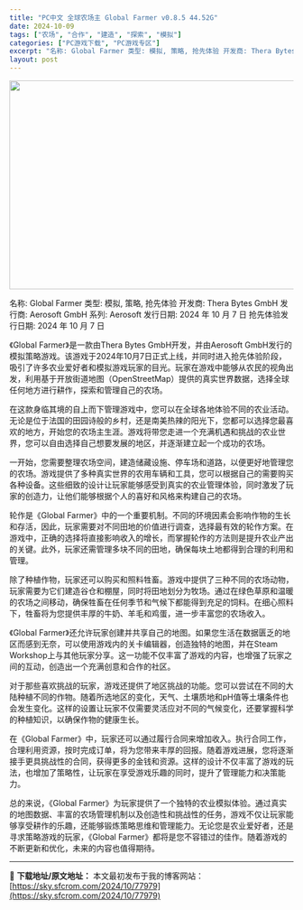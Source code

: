 ```yaml
---
title: "PC中文 全球农场主 Global Farmer v0.8.5 44.52G"
date: 2024-10-09
tags: ["农场", "合作", "建造", "探索", "模拟"]
categories: ["PC游戏下载", "PC游戏专区"]
excerpt: "名称: Global Farmer 类型: 模拟, 策略, 抢先体验 开发商: Thera Bytes GmbH 发行商: Aerosoft GmbH 系列: Aerosoft 发行日期: 2024 年 10 月 7 日 抢先体验发行日期: 2024 年 10 月 7 日 《Global Farme&hellip;"
layout: post
---
```


<img class="aligncenter size-full wp-image-77980" src="https://sky.sfcrom.com/wp-content/uploads/2024/10/2024100907234799.webp" alt="" width="660" height="370" />

名称: Global Farmer
类型: 模拟, 策略, 抢先体验
开发商: Thera Bytes GmbH
发行商: Aerosoft GmbH
系列: Aerosoft
发行日期: 2024 年 10 月 7 日
抢先体验发行日期: 2024 年 10 月 7 日

《Global Farmer》是一款由Thera Bytes GmbH开发，并由Aerosoft GmbH发行的模拟策略游戏。该游戏于2024年10月7日正式上线，并同时进入抢先体验阶段，吸引了许多农业爱好者和模拟游戏玩家的目光。玩家在游戏中能够从农民的视角出发，利用基于开放街道地图（OpenStreetMap）提供的真实世界数据，选择全球任何地方进行耕作，探索和管理自己的农场。

在这款身临其境的自上而下管理游戏中，您可以在全球各地体验不同的农业活动。无论是位于法国的田园诗般的乡村，还是南美热辣的阳光下，您都可以选择您最喜欢的地方，开始您的农场主生涯。游戏将带您走进一个充满机遇和挑战的农业世界，您可以自由选择自己想要发展的地区，并逐渐建立起一个成功的农场。

一开始，您需要整理农场空间，建造储藏设施、停车场和道路，以便更好地管理您的农场。游戏提供了多种真实世界的农用车辆和工具，您可以根据自己的需要购买各种设备。这些细致的设计让玩家能够感受到真实的农业管理体验，同时激发了玩家的创造力，让他们能够根据个人的喜好和风格来构建自己的农场。

轮作是《Global Farmer》中的一个重要机制。不同的环境因素会影响作物的生长和存活，因此，玩家需要对不同田地的价值进行调查，选择最有效的轮作方案。在游戏中，正确的选择将直接影响收入的增长，而掌握轮作的方法则是提升农业产出的关键。此外，玩家还需管理多块不同的田地，确保每块土地都得到合理的利用和管理。

除了种植作物，玩家还可以购买和照料牲畜。游戏中提供了三种不同的农场动物，玩家需要为它们建造谷仓和棚屋，同时将田地划分为牧场。通过在绿色草原和温暖的农场之间移动，确保牲畜在任何季节和气候下都能得到充足的饲料。在细心照料下，牲畜将为您提供丰厚的牛奶、羊毛和鸡蛋，进一步丰富您的农场收入。

《Global Farmer》还允许玩家创建并共享自己的地图。如果您生活在数据匮乏的地区而感到无奈，可以使用游戏内的关卡编辑器，创造独特的地图，并在Steam Workshop上与其他玩家分享。这一功能不仅丰富了游戏的内容，也增强了玩家之间的互动，创造出一个充满创意和合作的社区。

对于那些喜欢挑战的玩家，游戏还提供了地区挑战的功能。您可以尝试在不同的大陆种植不同的作物。随着所选地区的变化，天气、土壤质地和pH值等土壤条件也会发生变化。这样的设置让玩家不仅需要灵活应对不同的气候变化，还要掌握科学的种植知识，以确保作物的健康生长。

在《Global Farmer》中，玩家还可以通过履行合同来增加收入。执行合同工作，合理利用资源，按时完成订单，将为您带来丰厚的回报。随着游戏进展，您将逐渐接手更具挑战性的合同，获得更多的金钱和资源。这样的设计不仅丰富了游戏的玩法，也增加了策略性，让玩家在享受游戏乐趣的同时，提升了管理能力和决策能力。

总的来说，《Global Farmer》为玩家提供了一个独特的农业模拟体验。通过真实的地图数据、丰富的农场管理机制以及创造性和挑战性的任务，游戏不仅让玩家能够享受耕作的乐趣，还能够锻炼策略思维和管理能力。无论您是农业爱好者，还是寻求策略游戏的玩家，《Global Farmer》都将是您不容错过的佳作。随着游戏的不断更新和优化，未来的内容也值得期待。

---
📖 **下载地址/原文地址：** 本文最初发布于我的博客网站：[https://sky.sfcrom.com/2024/10/77979](https://sky.sfcrom.com/2024/10/77979)
